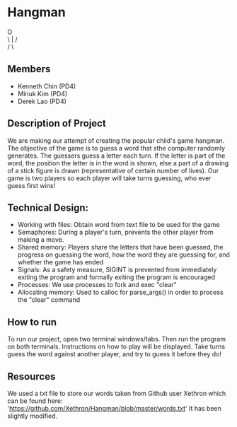 # Hangman
  O  
\ | /  
 / \  


## Members 
- Kenneth Chin (PD4)
- Minuk Kim  (PD4)
- Derek Lao  (PD4)

## Description of Project  
We are making our attempt of creating the popular child's game hangman.
The objective of the game is to guess a word that sthe computer randomly generates. The
guessers guess a letter each turn. If the letter is part of the word, the
position the letter is in the word is shown, else a part of a drawing of a stick
figure is drawn (representative of certain number of lives). Our game is two players so each 
player will take turns guessing, who ever guess first wins!

## Technical Design:
- Working with files: Obtain word from text file to be used for the game
- Semaphores: During a player's turn, prevents the other player from making a move.
- Shared memory: Players share the letters that have been guessed, the progress on guessing the word, 
how the word they are guessing for, and whether the game has ended
- Signals: As a safety measure, SIGINT is prevented from immediately exiting the program and
formally exiting the program is encouraged
- Processes: We use processes to fork and exec "clear"
- Allocating memory: Used to calloc for parse_args() in order to process the "clear" command


## How to run
To run our project, open two terminal windows/tabs. Then run the program on both
terminals. Instructions on how to play will be displayed. Take turns guess the
word against another player, and try to guess it before they do!


## Resources
We used a txt file to store our words taken from Github user Xethron which can be found here:  
'https://github.com/Xethron/Hangman/blob/master/words.txt'
It has been slightly modified.
